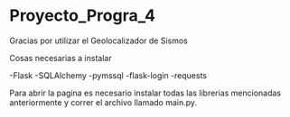 # Proyecto_Progra_4
 Gracias por utilizar el Geolocalizador de Sismos

Cosas necesarias a instalar

-Flask
-SQLAlchemy
-pymssql
-flask-login
-requests

Para abrir la pagina es necesario instalar todas las librerias mencionadas anteriormente  y correr el archivo llamado main.py.
